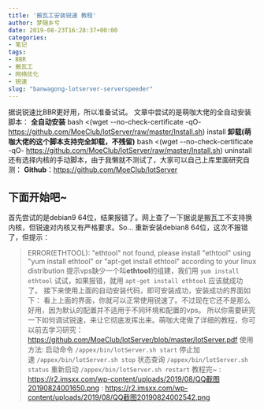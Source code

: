 ```yaml
---
title: '搬瓦工安装锐速 教程'
author: 梦随乡兮
date: 2019-08-23T16:28:37+00:00
categories:
- 笔记
tags:
- BBR
- 搬瓦工
- 网络优化
- 锐速
slug: "banwagong-lotserver-serverspeeder"
---
```

据说锐速比BBR更好用，所以准备试试。
文章中尝试的是萌咖大佬的全自动安装脚本：
**全自动安装**
bash <(wget --no-check-certificate -qO- https://github.com/MoeClub/lotServer/raw/master/Install.sh) install
**卸载(萌咖大佬的这个脚本支持完全卸载，不残留)**
bash <(wget --no-check-certificate -qO- https://github.com/MoeClub/lotServer/raw/master/Install.sh) uninstall
还有选择内核的手动脚本，由于我懒就不测试了，大家可以自己上库里面研究自测：
**Github**：<a rel="nofollow" href="https://github.com/MoeClub/lotServer">https://github.com/MoeClub/lotServer</a>
## **下面开始吧~**
首先尝试的是debian9 64位，结果报错了。网上查了一下据说是搬瓦工不支持换内核，但锐速对内核又有严格要求。So&#8230;
重新安装debian8 64位，这次不报错了，但提示：
> ERROR(ETHTOOL): "ethtool" not found, please install "ethtool" using "yum install ethtool" or "apt-get install ethtool" according to your linux distribution
提示vps缺少一个叫<strong>ethtool</strong>的组建，我们用
`yum install ethtool`
试试，如果报错，就用
`apt-get install ethtool`
应该就成功了。
接下来使用上面的自动安装代码，即可安装成功，安装成功的界面如下：
看上上面的界面，你就可以正常使用锐速了。不过现在它还不是那么好用，因为默认的配置并不适用于不同环境和配置的vps。
所以你需要研究一下如何调试锐速，来让它彻底发挥出来。萌咖大佬做了详细的教程，你可以前去学习研究：
<a rel="nofollow" href="https://github.com/MoeClub/lotServer/blob/master/lotServer.pdf">https://github.com/MoeClub/lotServer/blob/master/lotServer.pdf</a>
使用方法:
启动命令 `/appex/bin/lotServer.sh start`
停止加速 `/appex/bin/lotServer.sh stop`
状态查询 `/appex/bin/lotServer.sh status`
重新启动 `/appex/bin/lotServer.sh restart`
教程完~
: https://r2.imsxx.com/wp-content/uploads/2019/08/QQ截图20190824001650.png
: https://r2.imsxx.com/wp-content/uploads/2019/08/QQ截图20190824002542.png

